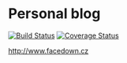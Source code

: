 # Personal blog

[![Build Status](https://travis-ci.org/klapuch/Blog.svg?branch=master)](https://travis-ci.org/klapuch/Blog) [![Coverage Status](https://coveralls.io/repos/github/klapuch/Blog/badge.svg?branch=master)](https://coveralls.io/github/klapuch/Blog?branch=master)

http://www.facedown.cz
